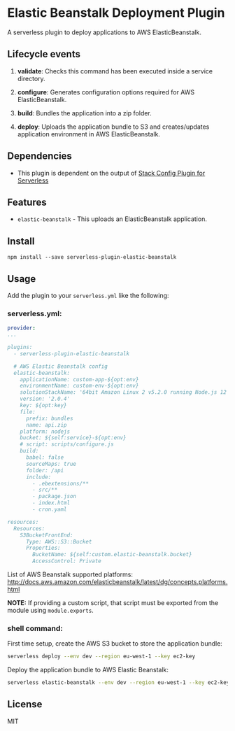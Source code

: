 # Elastic Beanstalk Deployment Plugin

A serverless plugin to deploy applications to AWS ElasticBeanstalk.

## Lifecycle events

1. **validate**: Checks this command has been executed inside a service directory.

2. **configure**: Generates configuration options required for AWS ElasticBeanstalk.

3. **build**: Bundles the application into a zip folder.

4. **deploy**: Uploads the application bundle to S3 and creates/updates application environment in AWS ElasticBeanstalk.


## Dependencies

* This plugin is dependent on the output of [Stack Config Plugin for Serverless](https://www.npmjs.com/package/serverless-plugin-stack-config)

## Features

* `elastic-beanstalk` - This uploads an ElasticBeanstalk application.

## Install

```shell
npm install --save serverless-plugin-elastic-beanstalk
```

## Usage

Add the plugin to your `serverless.yml` like the following:

### serverless.yml:

```yaml
provider:
...

plugins:
  - serverless-plugin-elastic-beanstalk

  # AWS Elastic Beanstalk config
  elastic-beanstalk:
    applicationName: custom-app-${opt:env}
    environmentName: custom-env-${opt:env}
    solutionStackName: '64bit Amazon Linux 2 v5.2.0 running Node.js 12'
    version: '2.0.4'
    key: ${opt:key}
    file:
      prefix: bundles
      name: api.zip
    platform: nodejs
    bucket: ${self:service}-${opt:env}
    # script: scripts/configure.js
    build:
      babel: false
      sourceMaps: true
      folder: /api
      include:
        - .ebextensions/**
        - src/**
        - package.json
        - index.html
        - cron.yaml

resources:
  Resources:
    S3BucketFrontEnd:
      Type: AWS::S3::Bucket
      Properties:
        BucketName: ${self:custom.elastic-beanstalk.bucket}
        AccessControl: Private
```

List of AWS Beanstalk supported platforms: http://docs.aws.amazon.com/elasticbeanstalk/latest/dg/concepts.platforms.html

**NOTE:** If providing a custom script, that script must be exported from the module using `module.exports`.

### shell command:

First time setup, create the AWS S3 bucket to store the application bundle:
```bash
serverless deploy --env dev --region eu-west-1 --key ec2-key
```

Deploy the application bundle to AWS Elastic Beanstalk:
```bash
serverless elastic-beanstalk --env dev --region eu-west-1 --key ec2-key
```

## License

MIT
